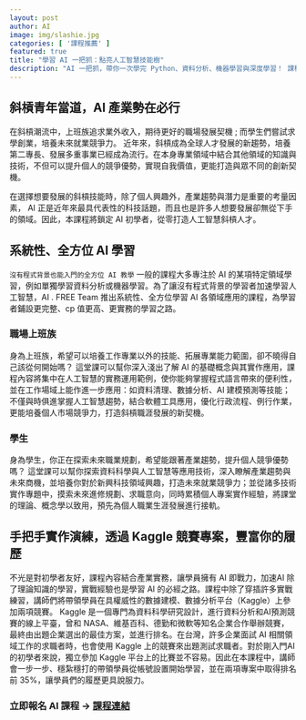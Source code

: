 ```yaml
---
layout: post
author: AI
image: img/slashie.jpg
categories: [ '課程推薦' ]
featured: true
title: "學習 AI 一把抓：點亮人工智慧技能樹"
description: "AI 一把抓，帶你一次學完 Python、資料分析、機器學習與深度學習！ 課程包含：核心概念獎、手把手實作、參與兩項數據競賽 (top 35%)； 輕鬆入門，開啟你的斜槓新人生！"
---
```


## 斜槓青年當道，AI 產業勢在必行
在斜槓潮流中，上班族追求業外收入，期待更好的職場發展契機 ; 而學生們嘗試求學創業，培養未來就業競爭力。
近年來，斜槓成為全球人才發展的新趨勢，培養第二專長、發展多重事業已經成為流行。在本身專業領域中結合其他領域的知識與技術，不但可以提升個人的競爭優勢，實現自我價值，更能打造與眾不同的創新契機。


在選擇想要發展的斜槓技能時，除了個人興趣外，產業趨勢與潛力是重要的考量因素， AI 正是近年來最具代表性的科技話題，而且也是許多人想要發展卻無從下手的領域。因此，本課程將鎖定 AI 初學者，從零打造人工智慧斜槓人才。
## 系統性、全方位 AI 學習
```沒有程式背景也能入門的全方位 AI 教學```
一般的課程大多專注於 AI 的某項特定領域學習，例如單獨學習資料分析或機器學習。為了讓沒有程式背景的學習者加速學習人工智慧，AI . FREE Team 推出系統性、全方位學習 AI 各領域應用的課程，為學習者鋪設更完整、cp 值更高、更實務的學習之路。


### 職場上班族
身為上班族，希望可以培養工作專業以外的技能、拓展專業能力範圍，卻不曉得自己該從何開始嗎？
這堂課可以幫你深入淺出了解 AI 的基礎概念與其實作應用，課程內容將集中在人工智慧的實務運用範例，使你能夠掌握程式語言帶來的便利性，並在工作場域上能作進一步應用：如資料清理、數據分析、AI 建模預測等技能；不僅與時俱進掌握人工智慧趨勢，結合軟體工具應用，優化行政流程、例行作業，更能培養個人市場競爭力，打造斜槓職涯發展的新契機。
### 學生
身為學生，你正在探索未來職業規劃，希望能跟著產業趨勢，提升個人競爭優勢嗎？
這堂課可以幫你探索資料科學與人工智慧等應用技術，深入瞭解產業趨勢與未來商機，並培養你對於新興科技領域興趣，打造未來就業競爭力；並從諸多技術實作專題中，摸索未來進修規劃、求職意向，同時累積個人專案實作經驗，將課堂的理論、概念學以致用，預先為個人職業生涯發展進行接軌。


## 手把手實作演練，透過 Kaggle 競賽專案，豐富你的履歷
不光是對初學者友好，課程內容結合產業實務，讓學員擁有 AI 即戰力，加速AI
除了理論知識的學習，實戰經驗也是學習 AI 的必經之路。課程中除了穿插許多實戰練習，講師們將帶領學員在具權威性的數據建模、數據分析平台（Kaggle）上參加兩項競賽。
Kaggle 是一個專門為資料科學研究設計，進行資料分析和AI預測競賽的線上平臺，曾和 NASA、維基百科、德勤和微軟等知名企業合作舉辦競賽，最終由出題企業選出的最佳方案，並進行排名。在台灣，許多企業面試 AI 相關領域工作的求職者時，也會使用 Kaggle 上的競賽來出題測試求職者。對於剛入門AI的初學者來說，獨立參加 Kaggle 平台上的比賽並不容易。因此在本課程中，講師會一步一步、穩紮穩打的帶領學員從帳號設置開始學習，並在兩項專案中取得排名前 35%，讓學員們的履歷更具說服力。

### 立即報名 AI 課程 → <a href="https://hahow.in/cr/slashie-ai-free-team">課程連結</a>